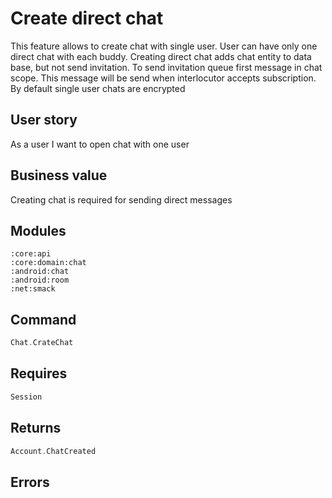 # Create direct chat
This feature allows to create chat with single user.
User can have only one direct chat with each buddy.
Creating direct chat adds chat entity to data base, but not send invitation.
To send invitation queue first message in chat scope.
This message will be send when interlocutor accepts subscription.
By default single user chats are encrypted

## User story
As a user I want to open chat with one user

## Business value
Creating chat is required for sending direct messages

## Modules
```
:core:api
:core:domain:chat
:android:chat
:android:room
:net:smack
```

## Command
```kotlin
Chat.CrateChat
```

## Requires
```kotlin
Session
```

## Returns
```kotlin
Account.ChatCreated
```

## Errors
```kotlin

```
